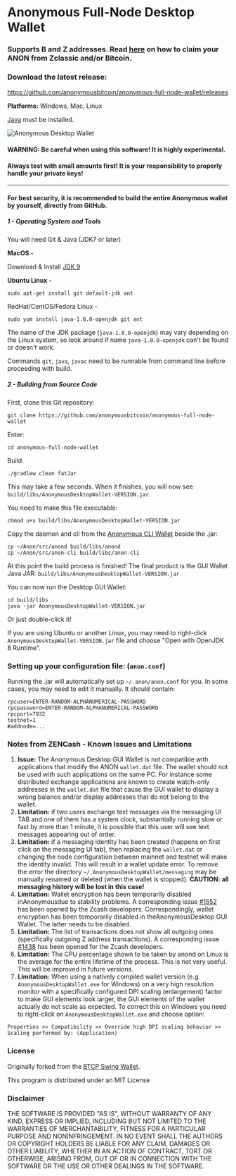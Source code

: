 # Anonymous Full-Node Desktop Wallet

### Supports B and Z addresses. Read [here](https://github.com/anonymousbitcoin/anonymous-full-node-wallet/blob/master/claim-anon.md) on how to claim your ANON from Zclassic and/or Bitcoin.

### Download the latest release:
https://github.com/anonymousbitcoin/anonymous-full-node-wallet/releases


**Platforms:** Windows, Mac, Linux

[Java](https://java.com/en/download/) must be installed.


![Anonymous Desktop Wallet](https://github.com/anonymousbitcoin/anonymous-full-node-wallet/raw/master/docs/WalletPreviewWin.png "Anonymous Desktop Wallet")


#### WARNING: Be careful when using this software! It is highly experimental.
#### Always test with small amounts first! It is your responsibility to properly handle your private keys!

---

#### For best security, it is recommended to build the entire Anonymous wallet by yourself, directly from GitHub.

##### 1 - Operating System and Tools

   You will need Git & Java (JDK7 or later)

   **MacOS -**

   Download & Install [JDK 9](http://www.oracle.com/technetwork/java/javase/downloads/jdk9-downloads-3848520.html)

   **Ubuntu Linux -**
   ```
   sudo apt-get install git default-jdk ant
   ```
   RedHat/CentOS/Fedora Linux -
   ```
   sudo yum install java-1.8.0-openjdk git ant
   ```
   The name of the JDK package (`java-1.8.0-openjdk`) may vary depending on the Linux system, so look around if name `java-1.8.0-openjdk` can't be found or doesn't work.

   Commands `git`, `java`, `javac` need to be runnable from command line
   before proceeding with build.

##### 2 - Building from Source Code

   First, clone this Git repository:
   ```
   git clone https://github.com/anonymousbitcoin/anonymous-full-node-wallet
   ```
   Enter:
   ```
   cd anonymous-full-node-wallet
   ```
   Build:
   ```
   ./gradlew clean fatJar
   ```
   This may take a few seconds. When it finishes, you will now see `build/libs/AnonymousDesktopWallet-VERSION.jar`.

   You need to make this file executable:
   ```
   chmod u+x build/libs/AnonymousDesktopWallet-VERSION.jar
   ```
   Copy the daemon and cli from the [Anonymous CLI Wallet](https://github.com/anonymousbitcoin/Anonymous) beside the .jar:
   ```
   cp ~/Anon/src/anond build/libs/anond
   cp ~/Anon/src/anon-cli build/libs/anon-cli
   ```
   At this point the build process is finished! The final product is the GUI Wallet Java JAR: `build/libs/AnonymousDesktopWallet-VERSION.jar`


   You can now run the Desktop GUI Wallet:

   ```
   cd build/libs
   java -jar AnonymousDesktopWallet-VERSION.jar
   ```

   Or just double-click it!


   If you are using Ubuntu or another Linux, you may need to
   right-click `AnonymousDesktopWallet-VERSION.jar` file and choose "Open with OpenJDK 8 Runtime".


### Setting up your configuration file: (`anon.conf`)

Running the .jar will automatically set up `~/.anon/anon.conf` for you. In some cases, you may need to edit it manually. It should contain:
```
rpcuser=ENTER-RANDOM-ALPHANUMERICAL-PASSWORD
rpcpassword=ENTER-RANDOM-ALPHANUMERICAL-PASSWORD
rpcport=7932
testnet=1
#addnode=...
```

### Notes from ZENCash - Known Issues and Limitations

1. **Issue:** The Anonymous Desktop GUI Wallet is not compatible with applications that modify the ANON `wallet.dat` file. The wallet should not be used
with such applications on the same PC. For instance some distributed exchange applications are known to create watch-only addresses in the
`wallet.dat` file that cause the GUI wallet to display a wrong balance and/or display addresses that do not belong to the wallet.
1. **Limitation:** if two users exchange text messages via the messaging UI TAB and one of them has a system clock, substantially running slow or fast by more than 1 minute, it is possible that this user will see text messages appearing out of order.
1. **Limitation:** if a messaging identity has been created (happens on first click on the messaging UI tab), then replacing the `wallet.dat` or changing the node configuration between mainnet and testnet will make the identity invalid. This will result in a wallet update error. To remove the error the directory `~/.AnonymousDesktopWallet/messaging` may be manually renamed or deleted (when the wallet is stopped). **CAUTION: all messaging history will be lost in this case!**
1. **Limitation:** Wallet encryption has been temporarily disabled inAnonymousdue to stability problems. A corresponding issue
[#1552](https://github.com/zcash/zcash/issues/1552) has been opened by the Zcash developers. Correspondingly,
wallet encryption has been temporarily disabled in theAnonymousDesktop GUI Wallet.
The latter needs to be disabled.
1. **Limitation:** The list of transactions does not show all outgoing ones (specifically outgoing Z address
transactions). A corresponding issue [#1438](https://github.com/zcash/zcash/issues/1438) has been opened
for the Zcash developers.
1. **Limitation:** The CPU percentage shown to be taken by anond on Linux is the average for the entire lifetime
of the process. This is not very useful. This will be improved in future versions.
1. **Limitation:** When using a natively compiled wallet version (e.g. `AnonymousDesktopWallet.exe` for Windows) on a
very high resolution monitor with a specifically configured DPI scaling (enlargement) factor to make GUI
elements look larger, the GUI elements of the wallet actually do not scale as expected. To correct this on
Windows you need to right-click on `AnonymousDesktopWallet.exe` and choose option:
```
Properties >> Compatibility >> Override high DPI scaling behavior >> Scaling performed by: (Application)
```



### License
Originally forked from the [BTCP Swing Wallet](https://github.com/BTCPrivate/bitcoin-private-full-node-wallet).

This program is distributed under an MIT License

### Disclaimer

THE SOFTWARE IS PROVIDED "AS IS", WITHOUT WARRANTY OF ANY KIND, EXPRESS OR
IMPLIED, INCLUDING BUT NOT LIMITED TO THE WARRANTIES OF MERCHANTABILITY,
FITNESS FOR A PARTICULAR PURPOSE AND NONINFRINGEMENT. IN NO EVENT SHALL THE
AUTHORS OR COPYRIGHT HOLDERS BE LIABLE FOR ANY CLAIM, DAMAGES OR OTHER
LIABILITY, WHETHER IN AN ACTION OF CONTRACT, TORT OR OTHERWISE, ARISING FROM,
OUT OF OR IN CONNECTION WITH THE SOFTWARE OR THE USE OR OTHER DEALINGS IN THE
SOFTWARE.
